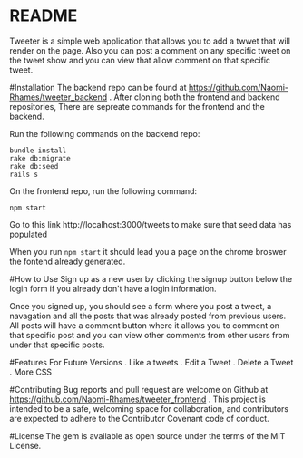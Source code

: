 # README

Tweeter is a simple web application that allows you to add a twwet that will render on the  page. Also you can post a comment on any specific tweet on the tweet show and you can view that allow  comment on that specific tweet.

#Installation
The backend repo can be found at https://github.com/Naomi-Rhames/tweeter_backend .
After cloning both the frontend and backend repositories, There are sepreate commands for the frontend and the backend.

Run the following commands on the backend repo:

```
bundle install
rake db:migrate
rake db:seed
rails s
```

On the frontend repo, run the following command:

```
npm start
```

Go to this link http://localhost:3000/tweets to make sure that seed data has populated

When you run ```npm start``` it should lead you a page on the chrome broswer the fontend already generated.



#How to Use
Sign up as a new user by clicking the signup button below the login form if you already don't have a login information.

Once you signed up, you should see a form where you post a tweet, a navagation and all the posts that was already posted from previous users. All posts will have a comment button where it allows you to comment on that specific post and you can view other comments from other users from under that specific posts.


#Features For Future Versions
. Like a tweets
. Edit a Tweet
. Delete a Tweet
. More CSS

#Contributing
Bug reports and pull request are welcome on Github at https://github.com/Naomi-Rhames/tweeter_frontend . This project is intended to be a safe, welcoming space for collaboration, and contributors are expected to adhere to the Contributor Covenant code of conduct.

#License
The gem is available as open source under the terms of the MIT License.